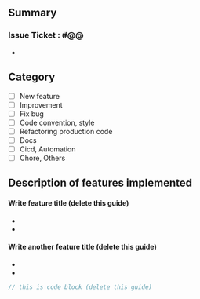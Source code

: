 ## Summary

### Issue Ticket : #@@

<!-- Write Issue ticket's title here! -->

-

## Category

- [ ] New feature
- [ ] Improvement
- [ ] Fix bug
- [ ] Code convention, style
- [ ] Refactoring production code
- [ ] Docs
- [ ] Cicd, Automation
- [ ] Chore, Others

## Description of features implemented

<!-- copy this form -->

#### Write feature title (delete this guide)

-
-

#### Write another feature title (delete this guide)

-
-

```js
// this is code block (delete this guide)
```
